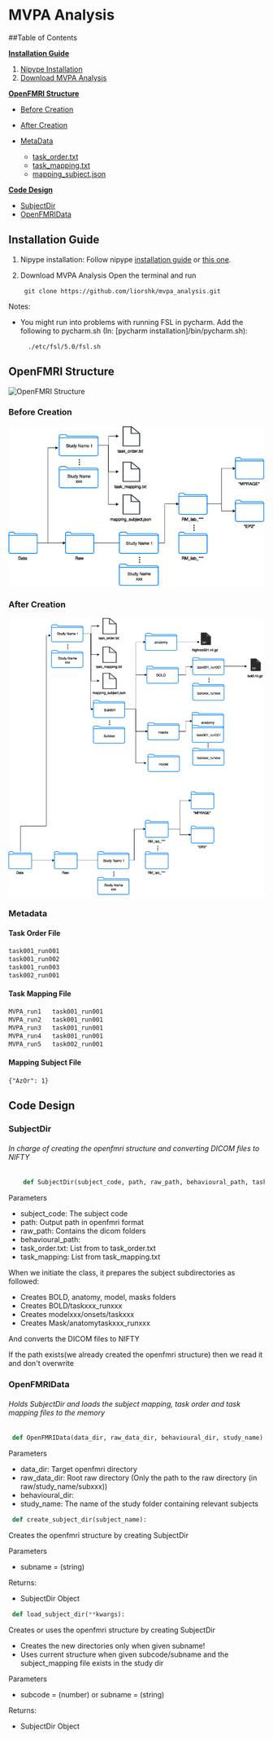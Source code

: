 # MVPA Analysis
##Table of Contents

**[Installation Guide](#installation-guide)**

  1. [Nipype Installation](#nipype-installation)
  2. [Download MVPA Analysis](#download-mvpa-analysis)

**[OpenFMRI Structure](#openfmri-structure)**

* [Before Creation](#before-creation)
* [After Creation](#after-creation)
* [MetaData](#MetaData)

    * [task_order.txt](#task-order-file)
    * [task_mapping.txt](#task-mapping-file)
    * [mapping_subject.json](#mapping-subject-file)

**[Code Design](#CodeDesign)**

* [SubjectDir](#SubjectDir)
* [OpenFMRIData](#OpenFMRIData)

## Installation Guide

1. Nipype installation: Follow nipype [installation guide](http://miykael.github.io/nipype-beginner-s-guide/installation.html) or [this one](http://nipy.org/nipype/users/install.html).

2. Download MVPA Analysis
Open the terminal and run

        git clone https://github.com/liorshk/mvpa_analysis.git

Notes:

- You might run into problems with running FSL in pycharm. Add the following to pycharm.sh (In: [pycharm installation]/bin/pycharm.sh):

        ./etc/fsl/5.0/fsl.sh

## OpenFMRI Structure
![OpenFMRI Structure](https://openfmri.org/system/files/dataorg_1.png)

### Before Creation
![Before OpenFMRI Structure](doc/BeforeOpenFMRI.png)
### After Creation
![Before OpenFMRI Structure](doc/AfterOpenFMRI.png)
### Metadata

#### Task Order File
    task001_run001
    task001_run002
    task001_run003
    task002_run001
#### Task Mapping File
    MVPA_run1	task001_run001
    MVPA_run2	task001_run001
    MVPA_run3	task001_run001
    MVPA_run4	task001_run001
    MVPA_run5	task002_run001
#### Mapping Subject File
    {"AzOr": 1}

## Code Design
### SubjectDir
 
###### In charge of creating the openfmri structure and converting DICOM files to NIFTY
 
 ```python
     def SubjectDir(subject_code, path, raw_path, behavioural_path, task_order, task_mapping)"
 ```
 
Parameters

- subject_code: The subject code
- path: Output path in openfmri format
- raw_path: Contains the dicom folders
- behavioural_path:
- task_order.txt: List from to task_order.txt
- task_mapping: List from task_mapping.txt

When we initiate the class, it prepares the subject subdirectories as followed:

- Creates BOLD, anatomy, model, masks folders
- Creates BOLD/taskxxx_runxxx
- Creates modelxxx/onsets/taskxxx
- Creates Mask/anatomytaskxxx_runxxx

And converts the DICOM files to NIFTY

If the path exists(we already created the openfmri structure) then we read it and don't overwrite

### OpenFMRIData

###### Holds SubjectDir and loads the subject mapping, task order and task mapping files to the memory
 
```python 
 def OpenFMRIData(data_dir, raw_data_dir, behavioural_dir, study_name):
```

Parameters

- data_dir: Target openfmri directory
- raw_data_dir: Root raw directory (Only the path to the raw directory (in raw/study_name/subxxx))
- behavioural_dir:
- study_name: The name of the study folder containing relevant subjects

```python
 def create_subject_dir(subject_name):
```

Creates the openfmri structure by creating SubjectDir

Parameters

- subname = (string)

Returns:

- SubjectDir Object

```python
 def load_subject_dir(**kwargs):
```

Creates or uses the openfmri structure by creating SubjectDir

- Creates the new directories only when given subname!
- Uses current structure when given subcode/subname and the subject_mapping file exists in the study dir
    
Parameters

- subcode = (number) or subname = (string)

Returns:

- SubjectDir Object
